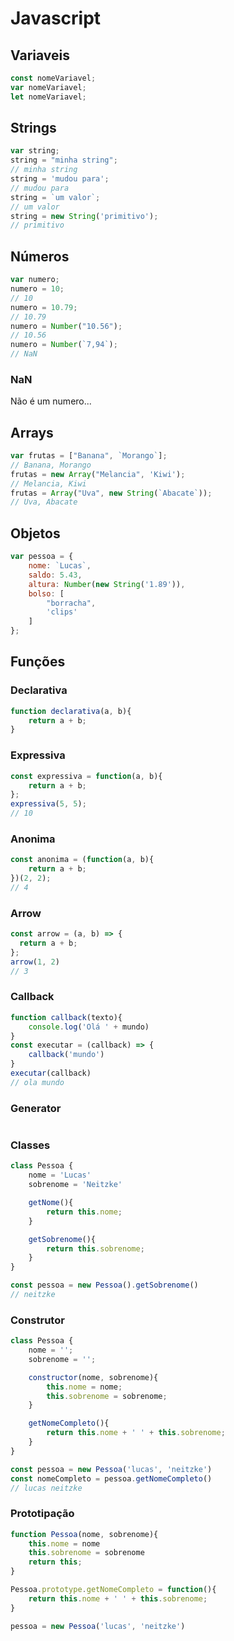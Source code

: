 # Javascript

## Variaveis


```js
const nomeVariavel;
var nomeVariavel;
let nomeVariavel;
```

## Strings

```js
var string;
string = "minha string";
// minha string
string = 'mudou para';
// mudou para
string = `um valor`;
// um valor
string = new String('primitivo');
// primitivo
``` 

## Números

```js
var numero;
numero = 10;
// 10
numero = 10.79;
// 10.79
numero = Number("10.56");
// 10.56
numero = Number(`7,94`);
// NaN
```

### NaN
Não é um numero...

## Arrays

```js
var frutas = ["Banana", `Morango`];
// Banana, Morango
frutas = new Array("Melancia", 'Kiwi');
// Melancia, Kiwi
frutas = Array("Uva", new String(`Abacate`));
// Uva, Abacate
```

## Objetos

```js
var pessoa = {
    nome: `Lucas`,
    saldo: 5.43,
    altura: Number(new String('1.89')),
    bolso: [
        "borracha",
        'clips'
    ]
};
```

## Funções

### Declarativa

```js
function declarativa(a, b){
    return a + b;
}
```

### Expressiva 

```js
const expressiva = function(a, b){
    return a + b;
};
expressiva(5, 5);
// 10
```

### Anonima

```js
const anonima = (function(a, b){
    return a + b;
})(2, 2);
// 4
```

### Arrow

```js
const arrow = (a, b) => {
  return a + b;
};
arrow(1, 2)
// 3
```

### Callback

```js
function callback(texto){
    console.log('Olá ' + mundo)
}
const executar = (callback) => {
    callback('mundo')
}
executar(callback)
// ola mundo

```

### Generator

```js

```

### Classes

```js
class Pessoa {
    nome = 'Lucas'
    sobrenome = 'Neitzke'

    getNome(){
        return this.nome;
    }

    getSobrenome(){
        return this.sobrenome;
    }
}

const pessoa = new Pessoa().getSobrenome()
// neitzke
```

### Construtor

```js
class Pessoa {
    nome = '';
    sobrenome = '';

    constructor(nome, sobrenome){
        this.nome = nome;
        this.sobrenome = sobrenome;
    }

    getNomeCompleto(){
        return this.nome + ' ' + this.sobrenome;
    }
}

const pessoa = new Pessoa('lucas', 'neitzke')
const nomeCompleto = pessoa.getNomeCompleto()
// lucas neitzke
```

### Prototipação

```js
function Pessoa(nome, sobrenome){
    this.nome = nome
    this.sobrenome = sobrenome
    return this;
}

Pessoa.prototype.getNomeCompleto = function(){
    return this.nome + ' ' + this.sobrenome;
}

pessoa = new Pessoa('lucas', 'neitzke')

```